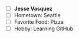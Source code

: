 * [ ] **Jesse Vasquez**
* [ ] Hometown: Seattle
* [ ] Favorite Food: Pizza
* [ ] Hobby: Learning GitHub
